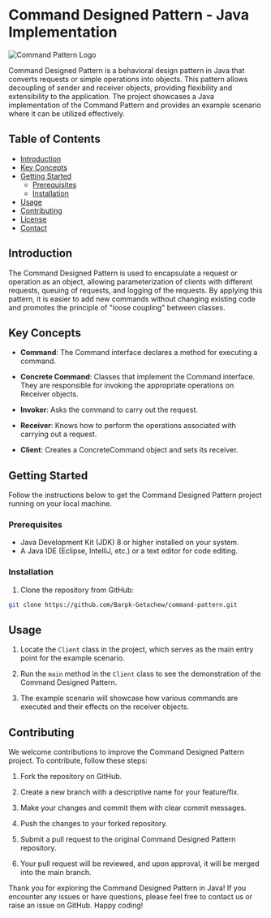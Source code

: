 # Command Designed Pattern - Java Implementation

![Command Pattern Logo](images/images.png)

Command Designed Pattern is a behavioral design pattern in Java that converts requests or simple operations into objects. This pattern allows decoupling of sender and receiver objects, providing flexibility and extensibility to the application. The project showcases a Java implementation of the Command Pattern and provides an example scenario where it can be utilized effectively.

## Table of Contents

- [Introduction](#introduction)
- [Key Concepts](#key-concepts)
- [Getting Started](#getting-started)
  - [Prerequisites](#prerequisites)
  - [Installation](#installation)
- [Usage](#usage)
- [Contributing](#contributing)
- [License](#license)
- [Contact](#contact)

## Introduction

The Command Designed Pattern is used to encapsulate a request or operation as an object, allowing parameterization of clients with different requests, queuing of requests, and logging of the requests. By applying this pattern, it is easier to add new commands without changing existing code and promotes the principle of "loose coupling" between classes.

## Key Concepts

- **Command**: The Command interface declares a method for executing a command.

- **Concrete Command**: Classes that implement the Command interface. They are responsible for invoking the appropriate operations on Receiver objects.

- **Invoker**: Asks the command to carry out the request.

- **Receiver**: Knows how to perform the operations associated with carrying out a request.

- **Client**: Creates a ConcreteCommand object and sets its receiver.

## Getting Started

Follow the instructions below to get the Command Designed Pattern project running on your local machine.

### Prerequisites

- Java Development Kit (JDK) 8 or higher installed on your system.
- A Java IDE (Eclipse, IntelliJ, etc.) or a text editor for code editing.

### Installation

1. Clone the repository from GitHub:

```bash
git clone https://github.com/Barpk-Getachew/command-pattern.git
```





## Usage

1. Locate the `Client` class in the project, which serves as the main entry point for the example scenario.

2. Run the `main` method in the `Client` class to see the demonstration of the Command Designed Pattern.

3. The example scenario will showcase how various commands are executed and their effects on the receiver objects.

## Contributing

We welcome contributions to improve the Command Designed Pattern project. To contribute, follow these steps:

1. Fork the repository on GitHub.

2. Create a new branch with a descriptive name for your feature/fix.

3. Make your changes and commit them with clear commit messages.

4. Push the changes to your forked repository.

5. Submit a pull request to the original Command Designed Pattern repository.

6. Your pull request will be reviewed, and upon approval, it will be merged into the main branch.

Thank you for exploring the Command Designed Pattern in Java! If you encounter any issues or have questions, please feel free to contact us or raise an issue on GitHub. Happy coding!
